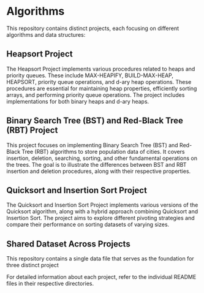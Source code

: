 # Algorithms

This repository contains distinct projects, each focusing on different algorithms and data structures:

## Heapsort Project

The Heapsort Project implements various procedures related to heaps and priority queues. These include MAX-HEAPIFY, BUILD-MAX-HEAP, HEAPSORT, priority queue operations, and d-ary heap operations. These procedures are essential for maintaining heap properties, efficiently sorting arrays, and performing priority queue operations. The project includes implementations for both binary heaps and d-ary heaps.

## Binary Search Tree (BST) and Red-Black Tree (RBT) Project

This project focuses on implementing Binary Search Tree (BST) and Red-Black Tree (RBT) algorithms to store population data of cities. It covers insertion, deletion, searching, sorting, and other fundamental operations on the trees. The goal is to illustrate the differences between BST and RBT insertion and deletion procedures, along with their respective properties.

## Quicksort and Insertion Sort Project

The Quicksort and Insertion Sort Project implements various versions of the Quicksort algorithm, along with a hybrid approach combining Quicksort and Insertion Sort. The project aims to explore different pivoting strategies and compare their performance on sorting datasets of varying sizes.

## Shared Dataset Across Projects
This repository contains a single data file that serves as the foundation for three distinct project


For detailed information about each project, refer to the individual README files in their respective directories.
